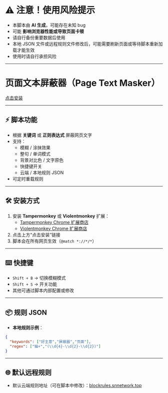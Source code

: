 # ⚠️ 注意！使用风险提示

- 本脚本由 **AI 生成**，可能存在未知 bug  
- 可能 **影响浏览器性能或导致页面卡顿**  
- 请自行备份重要数据后使用  
- 本地 JSON 文件或远程规则文件修改后，可能需要刷新页面或等待脚本重新加载才能生效  
- 使用时请自行承担风险  

---

# 页面文本屏蔽器（Page Text Masker）

[点击安装](https://raw.githubusercontent.com/StellarNexusNetwork/page-text-masker/refs/heads/main/page-text-masker.user.js)

---

## ⚡ 脚本功能

- 根据 **关键词** 或 **正则表达式** 屏蔽网页文字  
- 支持：
  - 模糊 / 涂抹效果  
  - 整句 / 单词模式  
  - 背景对比色 / 文字原色  
  - 快捷键开关  
  - 云端 / 本地规则 JSON  
- 可定时重载规则  

---

## 🛠️ 安装方式

1. 安装 **Tampermonkey** 或 **Violentmonkey** 扩展：
   - [Tampermonkey Chrome 扩展商店](https://chrome.google.com/webstore/detail/tampermonkey/dhdgffkkebhmkfjojejmpbldmpobfkfo)  
   - [Violentmonkey Chrome 扩展商店](https://chrome.google.com/webstore/detail/violentmonkey/jinjaccalgkegednnccohejagnlnfdag)  
2. 点击上方“点击安装”链接  
3. 脚本会在所有网页生效（`@match *://*/*`）  

---

## ⌨️ 快捷键

- `Shift + B` → 切换模糊模式  
- `Shift + S` → 开关功能
- 其他可通过脚本内部配置或修改  

---

## 📦 规则 JSON

- **本地规则示例**：
```json
{
  "keywords": ["好主意","屏蔽器","页面"],
  "regex": ["猫+","(\\d{4}-\\d{2}-\\d{2})"]
}
```

---

## 🌐 默认远程规则

- 默认云端规则地址（可在脚本中修改）：[blockrules.snnetwork.top](https://blockrules.snnetwork.top/)
